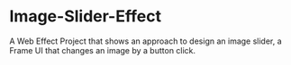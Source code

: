# Image-Slider-Effect
A Web Effect Project that shows an approach to design an image slider, a Frame UI that changes an image by a button click.
